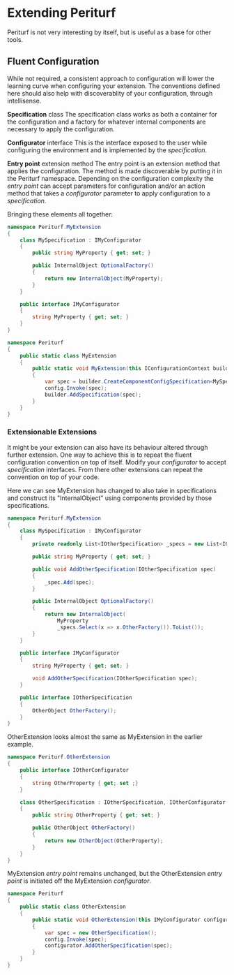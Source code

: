 
# Extending Periturf

Periturf is not very interesting by itself, but is useful as a base for other tools.

## Fluent Configuration

While not required, a consistent approach to configuration will lower the learning curve when configuring your extension. The conventions defined here should also help with discoverablity of your configuration, through intellisense.

**Specification** class
The specification class works as both a container for the configuration and a factory for whatever internal components are necessary to apply the configuration.

**Configurator** interface
This is the interface exposed to the user while configuring the environment and is implemented by the *specification*.

**Entry point** extension method
The entry point is an extension method that applies the configuration. The method is made discoverable by putting it in the Periturf namespace. Depending on the configuration complexity the *entry point* can accept parameters for configuration and/or an action method that takes a *configurator* parameter to apply configuration to a *specification*.

Bringing these elements all together:

```csharp
namespace Periturf.MyExtension
{
    class MySpecification : IMyConfigurator
    {
        public string MyProperty { get; set; }

        public InternalObject OptionalFactory()
        {
            return new InternalObject(MyProperty);
        }
    }

    public interface IMyConfigurator
    {
        string MyProperty { get; set; }
    }
}

namespace Periturf
{
    public static class MyExtension
    {
        public static void MyExtension(this IConfigurationContext builder, string name, Action<IMyConfigurator> config)
        {
            var spec = builder.CreateComponentConfigSpecification<MySpecification>(name);
            config.Invoke(spec);
            builder.AddSpecification(spec);
        }
    }
}
```

### Extensionable Extensions

It might be your extension can also have its behaviour altered through further extension. One way to achieve this is to repeat the fluent configuration convention on top of itself. Modify your *configurator* to accept *specification* interfaces. From there other extensions can repeat the convention on top of your code.

Here we can see MyExtension has changed to also take in specifications and construct its "InternalObject" using components provided by those specifications.

```csharp
namespace Periturf.MyExtension
{
    class MySpecification : IMyConfigurator
    {
        private readonly List<IOtherSpecification> _specs = new List<IOtherSpecification>();

        public string MyProperty { get; set; }

        public void AddOtherSpecification(IOtherSpecification spec)
        {
            _spec.Add(spec);
        }

        public InternalObject OptionalFactory()
        {
            return new InternalObject(
                MyProperty
                _specs.Select(x => x.OtherFactory()).ToList());
        }
    }

    public interface IMyConfigurator
    {
        string MyProperty { get; set; }

        void AddOtherSpecification(IOtherSpecification spec);
    }

    public interface IOtherSpecification
    {
        OtherObject OtherFactory();
    }
}
```

OtherExtension looks almost the same as MyExtension in the earlier example.

```csharp
namespace Periturf.OtherExtension
{
    public interface IOtherConfigurator
    {
        string OtherProperty { get; set ;}
    }

    class OtherSpecification : IOtherSpecification, IOtherConfigurator
    {
        public string OtherProperty { get; set; }

        public OtherObject OtherFactory()
        {
            return new OtherObject(OtherProperty);
        }
    }
}
```

MyExtension *entry point* remains unchanged, but the OtherExtension *entry point* is initiated off the MyExtension *configurator*.

```csharp
namespace Periturf
{
    public static class OtherExtension
    {
        public static void OtherExtension(this IMyConfigurator configurator, Action<IOtherConfigurator> config)
        {
            var spec = new OtherSpecification();
            config.Invoke(spec);
            configurator.AddOtherSpecification(spec);
        }
    }
}
```
